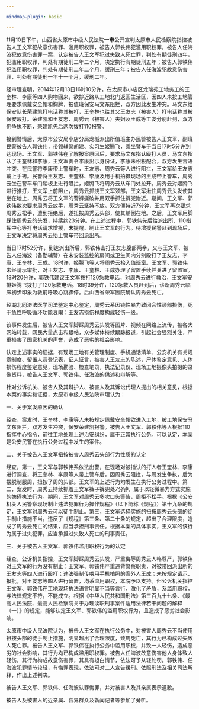 ```yaml
---

mindmap-plugin: basic

---
```


11月10日下午，山西省太原市中级人民法院**一审**公开宣判太原市人民检察院指控被告人王文军犯故意伤害罪、滥用职权罪，被告人郭铁伟犯滥用职权罪，被告人任海波犯故意伤害罪一案，认定被告人王文军犯过失致人死亡罪，判处有期徒刑四年，犯滥用职权罪，判处有期徒刑二年二个月，决定执行有期徒刑五年；被告人郭铁伟犯滥用职权罪，判处有期徒刑二年二个月，缓刑三年；被告人任海波犯故意伤害罪，判处有期徒刑一年十一个月，缓刑二年。  

经审理查明，2014年12月13日16时10分许，在太原市小店区龙瑞苑工地务工的王奎林、李康等四人购物回来，欲抄近路从工地北门返回生活区，因四人未按工地管理要求佩戴安全帽和胸牌，被值班保安马文东阻拦，双方因此发生冲突。马文东给保安队长荣建凯打电话称其被打，王奎林也给其父王友志（被害人）打电话称其被保安殴打。荣建凯和王友志、周秀云（被害人）夫妇及王成等工友分别赶到，双方仍争执不断，荣建凯先后两次拨打110报警。  
  
接到警情后，太原市公安局小店分局龙城派出所值班主办民警被告人王文军、副班民警被告人郭铁伟，带领辅警胡建、实习生姬腾飞，乘坐警车于当日17时5分许到达现场。王文军、郭铁伟在了解报案原因后，要求马文东指认殴打人员，马文东指认了王奎林和李康，王文军责令李康出示身份证，李康未积极配合，双方发生言语冲突。在民警将李康带上警车时，王友志、周秀云等人进行阻拦，王文军给王友志戴上手铐。民警将王友志、王奎林、李康及用手机拍摄现场的王成带上警车，周秀云坐在警车车门踏板上进行阻拦，姬腾飞将周秀云从车门处拉开。周秀云对姬腾飞进行推打，王文军上前阻止，周秀云抓挠王文军颈部，王文军揪住周秀云头发使其坐在地上，周秀云将王文军的警裤撕破并用双手抓住裤兜附近。期间，王文军、郭铁伟数次要求周秀云放手，周秀云坚持不放。双方僵持近7分钟，王文军再次要求周秀云松手，遭到拒绝后，遂扭按周秀云头部，使其躺倒在地。之后，王文军用脚踩住周秀云的头发，持续约23分钟。在上述过程中，郭铁伟先后给派出所、110指挥中心等打电话请求增援，未提醒、制止王文军的行为。待增援民警赶到现场后，王文军决定将周秀云抬上警车带回派出所。  
  
当日17时52分许，到达派出所后，郭铁伟击打王友志腹部两拳，又与王文军、被告人任海波（备勤辅警）在未安装监控的房间或卫生间内分别殴打了王友志、李康、王奎林、王成。18时许，姬腾飞等人将周秀云抬入值班室。王文军、郭铁伟未经请示审批，对王友志、李康、王奎林、王成办理了留置手续并关进了留置室。18时20分许，郭铁伟建议王文军拨打120急救电话，对周秀云进行救治，王文军安排姬腾飞拨打了120急救电话。18时39分许，120急救人员赶到后，诊断周秀云临床初步印象为救前呼吸心跳骤停。后山西省荣军医院确认周秀云死亡。  
  
经湖北同济法医学司法鉴定中心鉴定，周秀云系因钝性暴力致闭合性颈部损伤，死于急性呼吸循环功能衰竭；王友志损伤程度构成轻伤一级。  
  
该事件发生后，被告人王文军脚踩周秀云头发等图片、视频在网络上流传，被各大网站转载，网民大量点击和跟帖，众多媒体持续跟踪报道，引起社会强烈关注，严重损害了国家机关的声誉，造成了恶劣的社会影响。  
  
认定上述事实的证据，有现场工地有关管理制度、手机通话清单、公安机关有关规章制度、留置人员登记表，证人证言，被害人王友志的陈述，尸体鉴定意见、人体损伤程度鉴定意见，现场勘验、检查笔录，执法记录仪、现场工地摄像头拍摄的录像资料，被告人王文军、郭铁伟、任海波的供述和辩解等。  
  
针对公诉机关、被告人及其辩护人、被害人及其诉讼代理人提出的相关意见，根据本案的事实和证据，太原市中级人民法院审理认为：  
  
一、关于案发原因的确认  
  
经查，案发时，王奎林、李康等人未按规定佩戴安全帽欲进入工地，被工地保安马文东阻拦，双方发生冲突，保安荣建凯报警。被告人王文军、郭铁伟等人根据110 指挥中心指令，前往工地处理上述治安纠纷，属于正常执行公务。可以认定，本案是公安民警在执行公务过程中发生的案件。  
  
二、关于被告人王文军扭按被害人周秀云头部行为性质的认定  
  
经查，第一，王文军与郭铁伟系依法出警，在现场对被指认的打人者王奎林、李康进行调查，将王奎林、李康等人带上警车后，因周秀云阻拦，与周发生争执，后为摆脱制服周，扭按了周的头部。王文军的上述行为均发生在执行公务过程中。第二，案发时，周秀云持续抓着王文军裤子裤兜处7分钟，属于以轻微暴力方式实施的妨碍执法行为。期间，王文军对周秀云多次口头警告，周拒不松手。根据《公安机关人民警察现场制止违法犯罪行为操作规程》（以下简称《规程》）第十九条的规定，王文军对周秀云可以徒手制止。第三，王文军选择实施的扭按周秀云头部的徒手制止措施不当，违反了《规程》第三条、第二十条的规定，超出了合理限度，造成了周秀云死亡的结果，应当承担刑事责任。根据本案的具体事实，王文军的该行为属于过失犯罪，应当承担过失致人死亡的刑事责任。  
  
三、关于被告人王文军、郭铁伟滥用职权行为的认定  
  
经查，公诉机关指控，王文军脚踩周秀云头发，严重侮辱周秀云人格尊严，郭铁伟对王文军的行为没有制止；王文军、郭铁伟严重违背警察职责，对被带回派出所的王友志等四人进行殴打；违法强制传唤用手机拍照的案外人王成；未按规定请示、报批，对王友志等四人进行留置，均系滥用职权，本院予以支持。但公诉机关指控王文军、郭铁伟在工地现场执法语言明显不当等言行，激化了矛盾，系滥用职权，与法律规定不符，不能成立。根据《中华人民共和国刑法》第三百九十七条、《最高人民法院、最高人民检察院关于办理渎职刑事案件适用法律若干问题的解释（一）》的规定，能够认定王文军、郭铁伟的滥用职权行为，且造成了恶劣社会影响。  
  
太原市中级人民法院认为，被告人王文军在执行公务中，对被害人周秀云不当使用扭按头部的徒手制止措施，明显超出了合理限度，致周死亡，其行为已构成过失致人死亡罪。被告人王文军、郭铁伟在执行公务中滥用职权，并致一人轻伤，造成恶劣的社会影响，其行为均已构成滥用职权罪。被告人任海波故意伤害他人身体致人轻伤，其行为构成故意伤害罪，其具有坦白情节，依法可予从轻处罚。郭铁伟、任海波犯罪情节较轻，有悔罪表现，依法可对二人宣告缓刑。依照刑法及相关司法解释，作出上述判决。  
  
被告人王文军、郭铁伟、任海波认罪悔罪，并对被害人及其亲属表示道歉。  
  
被告人及被害人的近亲属、各界群众及新闻记者等参加了旁听。  
  
